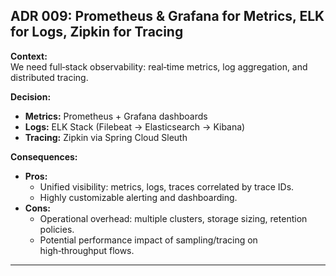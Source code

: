## ADR 009: Prometheus & Grafana for Metrics, ELK for Logs, Zipkin for Tracing

**Context:**  
We need full‑stack observability: real‑time metrics, log aggregation, and distributed tracing.

**Decision:**
- **Metrics:** Prometheus + Grafana dashboards
- **Logs:** ELK Stack (Filebeat → Elasticsearch → Kibana)
- **Tracing:** Zipkin via Spring Cloud Sleuth

**Consequences:**
- **Pros:**
    - Unified visibility: metrics, logs, traces correlated by trace IDs.
    - Highly customizable alerting and dashboarding.
- **Cons:**
    - Operational overhead: multiple clusters, storage sizing, retention policies.
    - Potential performance impact of sampling/tracing on high‑throughput flows.

---